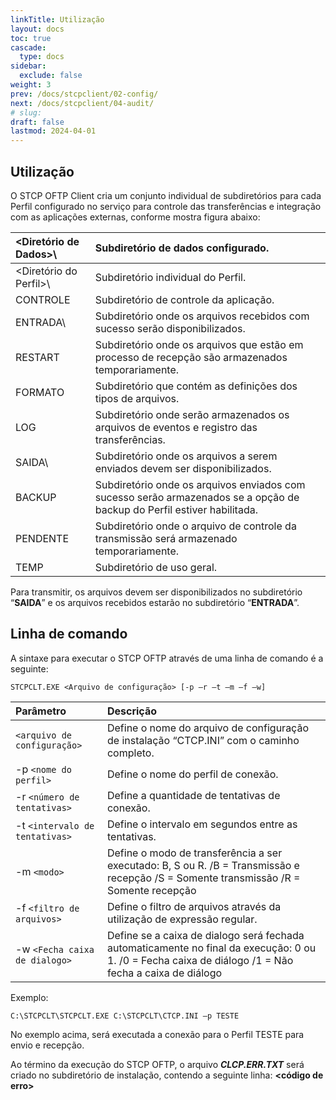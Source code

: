 ```yaml
---
linkTitle: Utilização
layout: docs
toc: true
cascade:
  type: docs
sidebar:
  exclude: false
weight: 3
prev: /docs/stcpclient/02-config/
next: /docs/stcpclient/04-audit/
# slug:
draft: false
lastmod: 2024-04-01
---
```

## Utilização

O STCP OFTP Client cria um conjunto individual de subdiretórios para cada Perfil configurado no serviço para controle das transferências e integração com as aplicações externas, conforme mostra figura abaixo:

<Diretório de Dados>\ | Subdiretório de dados configurado.
:----------------     | :-----------
<Diretório do Perfil>\ | Subdiretório individual do Perfil.
CONTROLE              | Subdiretório de controle da aplicação.
ENTRADA\              | Subdiretório onde os arquivos recebidos com sucesso serão disponibilizados.
RESTART               | Subdiretório onde os arquivos que estão em processo de recepção são armazenados temporariamente.
FORMATO               | Subdiretório que contém as definições dos tipos de arquivos.
LOG                   | Subdiretório onde serão armazenados os arquivos de eventos e registro das transferências.
SAIDA\                | Subdiretório onde os arquivos a serem enviados devem ser disponibilizados.
BACKUP                | Subdiretório onde os arquivos enviados com sucesso serão armazenados se a opção de backup do Perfil estiver habilitada.
PENDENTE              | Subdiretório onde o arquivo de controle da transmissão será armazenado temporariamente.
TEMP                  | Subdiretório de uso geral.

Para transmitir, os arquivos devem ser disponibilizados no subdiretório “**SAIDA**” e os arquivos recebidos estarão no subdiretório “**ENTRADA**”.

## Linha de comando

A sintaxe para executar o STCP OFTP através de uma linha de comando é a seguinte:

```
STCPCLT.EXE <Arquivo de configuração> [-p –r –t –m –f –w]
```
Parâmetro | Descrição
:-----    | :----
`<arquivo de configuração>`| Define o nome do arquivo de configuração de instalação “CTCP.INI” com o caminho completo.
-p `<nome do perfil>`      | Define o nome do perfil de conexão.
-r `<número de tentativas>`| Define a quantidade de tentativas de conexão.
-t `<intervalo de tentativas>`| Define o intervalo em segundos entre as tentativas.
-m `<modo>` | Define o modo de transferência a ser executado: B, S ou R. /B = Transmissão e recepção /S = Somente transmissão /R = Somente recepção
-f `<filtro de arquivos>`| Define o filtro de arquivos através da utilização de expressão regular.
-w `<Fecha caixa de dialogo>`| Define se a caixa de dialogo será fechada automaticamente no final da execução: 0 ou 1. /0 = Fecha caixa de diálogo /1 = Não fecha a caixa de diálogo

Exemplo:

```pshell
C:\STCPCLT\STCPCLT.EXE C:\STCPCLT\CTCP.INI –p TESTE
```
No exemplo acima, será executada a conexão para o Perfil TESTE para envio e recepção.

Ao término da execução do STCP OFTP, o arquivo _**CLCP.ERR.TXT**_ será criado no subdiretório de instalação, contendo a seguinte linha:
**<código de erro>**
